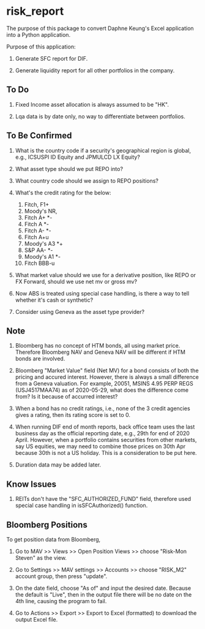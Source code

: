 # risk_report
The purpose of this package to convert Daphne Keung's Excel application into a Python application.

Purpose of this application:

1. Generate SFC report for DIF.

2. Generate liquidity report for all other portfolios in the company.



## To Do

1. Fixed Income asset allocation is always assumed to be "HK".

2. Lqa data is by date only, no way to differentiate between portfolios.



## To Be Confirmed

1. What is the country code if a security's geographical region is global, e.g., ICSUSPI ID Equity and JPMULCD LX Equity?

2. What asset type should we put REPO into?

3. What country code should we assign to REPO positions?

4. What's the credit rating for the below:
	1. Fitch, F1+
	2. Moody's NR, 
	3. Fitch A+ \*-
	4. Fitch A \*-
	5. Fitch A- \*-
	6. Fitch A+u
	7. Moody's A3 \*+
	8. S&P AA- \*-
	9. Moody's A1 \*-
	10. Fitch BBB-u

5. What market value should we use for a derivative position, like REPO or FX Forward, should we use net mv or gross mv?

6. Now ABS is treated using special case handling, is there a way to tell whether it's cash or synthetic?

7. Consider using Geneva as the asset type provider?




## Note

1. Bloomberg has no concept of HTM bonds, all using market price. Therefore Bloomberg NAV and Geneva NAV will be different if HTM bonds are involved.

2. Bloomberg "Market Value" field (Net MV) for a bond consists of both the pricing and accured interest. However, there is always a small difference from a Geneva valuation. For example, 20051, MSINS 4.95 PERP REGS (USJ4517MAA74) as of 2020-05-29, what does the difference come from? Is it because of accurred interest?

1. When a bond has no credit ratings, i.e., none of the 3 credit agencies gives a rating, then its rating score is set to 0.

2. When running DIF end of month reports, back office team uses the last business day as the official reporting date, e.g., 29th for end of 2020 April. However, when a portfolio contains securities from other markets, say US equities, we may need to combine those prices on 30th Apr because 30th is not a US holiday. This is a consideration to be put here.

3. Duration data may be added later.


## Know Issues

1. REITs don't have the "SFC_AUTHORIZED_FUND" field, therefore used special case handling in isSFCAuthorized() function.


## Bloomberg Positions

To get position data from Bloomberg,

1. Go to MAV >> Views >> Open Position Views >> choose "Risk-Mon Steven" as the view.

2. Go to Settings >> MAV settings >> Accounts >> choose "RISK_M2" account group, then press "update".

3. On the date field, choose "As of" and input the desired date. Because the default is "Live", then in the output file there will be no date on the 4th line, causing the program to fail.

4. Go to Actions >> Export >> Export to Excel (formatted) to download the output Excel file.
